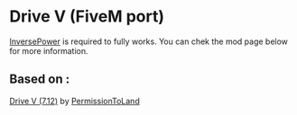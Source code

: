 # Drive V (FiveM port)
[InversePower](https://github.com/Weilher420/InversePower_FiveM_Port) is required to fully works. You can chek the mod page below for more information.

## Based on : <br /> ##
[Drive V (7.12)](https://gta5-mods.com/vehicles/drive-v-realistic-driving-car-handling) by [PermissionToLand](https://gta5-mods.com/users/PermissionToLand) <br/>
